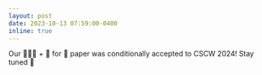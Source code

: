 ```yaml
---
layout: post
date: 2023-10-13 07:59:00-0400
inline: true
---
```


Our 👩🏻‍💼 + 🤖 for 🦜 paper was conditionally accepted to CSCW 2024! Stay tuned :tada:
